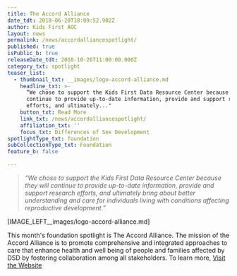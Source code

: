 ```yaml
---
title: The Accord Alliance
date_tdt: 2018-06-20T18:09:52.902Z
author: Kids First AOC
layout: news
permalink: /news/accordalliancespotlight/
published: true
isPublic_b: true
releaseDate_tdt: 2018-10-26T11:00:00.000Z
category_txt: spotlight
teaser_list:
  - thumbnail_txt: __images/logo-accord-alliance.md
    headline_txt: >-
      “We chose to support the Kids First Data Resource Center because they will
      continue to provide up-to-date information, provide and support research
      efforts, and ultimately..."
    button_txt: Read More
    link_txt: /news/accordalliancespotlight/
    affiliation_txt: ''
    focus_txt: Differences of Sex Development
spotlightType_txt: foundation
subCollectionType_txt: Foundation
feature_b: false

---
```














<blockquote>
    <p><em>“We chose to support the Kids First Data Resource Center because they will continue to provide up-to-date information, provide and support research efforts, and ultimately bring about better understanding and care for individuals living with conditions affecting reproductive development.”</em></p>
</blockquote>
 
[IMAGE_LEFT__images/logo-accord-alliance.md]

This month's foundation spotlight is The Accord Alliance. The mission of the Accord Alliance is to promote comprehensive and integrated approaches to care that enhance health and well being of people and families affected by DSD by fostering collaboration among all stakeholders. To learn more, <a href="https://www.accordalliance.org"> Visit the Website </a>
